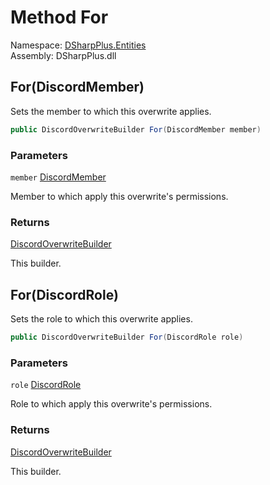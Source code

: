 # Method For

Namespace: [DSharpPlus.Entities](DSharpPlus.Entities.md)  
Assembly: DSharpPlus.dll

## <a id="DSharpPlus_Entities_DiscordOverwriteBuilder_For_DSharpPlus_Entities_DiscordMember_"></a>For\(DiscordMember\)

Sets the member to which this overwrite applies.

```csharp
public DiscordOverwriteBuilder For(DiscordMember member)
```

### Parameters

`member` [DiscordMember](DSharpPlus.Entities.DiscordMember.md)

Member to which apply this overwrite's permissions.

### Returns

[DiscordOverwriteBuilder](DSharpPlus.Entities.DiscordOverwriteBuilder.md)

This builder.

## <a id="DSharpPlus_Entities_DiscordOverwriteBuilder_For_DSharpPlus_Entities_DiscordRole_"></a>For\(DiscordRole\)

Sets the role to which this overwrite applies.

```csharp
public DiscordOverwriteBuilder For(DiscordRole role)
```

### Parameters

`role` [DiscordRole](DSharpPlus.Entities.DiscordRole.md)

Role to which apply this overwrite's permissions.

### Returns

[DiscordOverwriteBuilder](DSharpPlus.Entities.DiscordOverwriteBuilder.md)

This builder.

